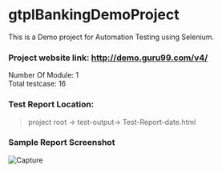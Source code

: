 # gtplBankingDemoProject
This is a Demo project for Automation Testing using Selenium.

### Project website link: http://demo.guru99.com/v4/ <br>

Number Of Module: 1 <br>
Total testcase: 16 <br>

### Test Report Location: <br>
> project root -> test-output-> Test-Report-date.html <br>

### Sample Report Screenshot <br>
![Capture](https://user-images.githubusercontent.com/38497405/111878125-f31e8a80-89d0-11eb-8887-4adb23d6bd85.PNG)
